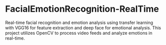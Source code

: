 # FacialEmotionRecognition-RealTime
Real-time facial recognition and emotion analysis using transfer learning with VGG16 for feature extraction and deep face for emotional analysis. This project utilizes OpenCV to process video feeds and analyze emotions in real-time.
